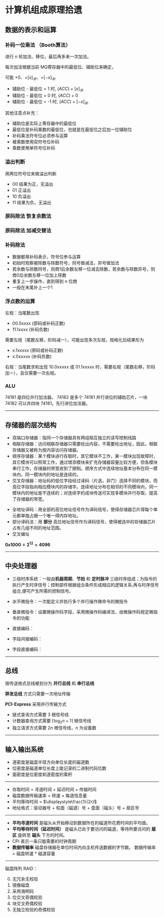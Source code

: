 # 计算机组成原理拾遗

[annotation]: <id> (7a6aeaea-9bcc-43e7-8463-086a32bcbd24)
[annotation]: <status> (public)
[annotation]: <create_time> (2020-10-13 22:59:10)
[annotation]: <category> (计算机科学)
[annotation]: <tags> (组成原理)
[annotation]: <comments> (false)
[annotation]: <url> (http://blog.ccyg.studio/article/7a6aeaea-9bcc-43e7-8463-086a32bcbd24)


## 数据的表示和运算

### 补码一位乘法 （Booth算法）

进行 n 轮加法、移位，最后再多来一次加法。

每次加法根据当前 MQ寄存器中的最低位、辅助位来确定，

可能 +0、$+[x]_{补}$、$+[-x]_{补}$

- 辅助位 - 最低位 = 1 时, $(ACC) + [x]_补$
- 辅助位 - 最低位 = 0 时, $(ACC) + 0$
- 辅助位 - 最低位 = -1 时, $(ACC) + [-x]_补$

其他注意点补充：

- 辅助位是实际上寄存器中的最低位
- 最低位是补码乘数的最低位，也就是在最低位之后加一位辅助位
- 补码乘法符号位必须参与运算
- 被乘数使用双符号位补码
- 乘数使用单符号位补码

### 溢出判断

用两位符号位来做溢出判断

- 00 结果为正，无溢出
- 01 正溢出
- 10 负溢出
- 11 结果为负，无溢出

### 原码除法 恢复余数法

### 原码除法 加减交替法

### 补码除法

- 数据都用补码表示，符号位参与运算
- 初始时观察被除数与除数符号，同号做减法，异号做加法
- 若余数与除数同号，则商1后余数左移一位减去除数，若余数与除数异号，则商0后余数左移一位加上除数
- 重复上一步操作，直到得到 n 位商
- 一般在末尾补上一个1

### 浮点数的运算

左规：当尾数出现 

- 00.0xxxx (原码或补码正数)
- 11.1xxxx (补码负数)

需要左规（尾数左移，阶码减一），可能出现多次左规，规格化后结果形为

- x.1xxxxx (原码或补码正数)
- x.0xxxxx (补码负数)

右规：当尾数求和出现 10.0xxxxx 或 01.1xxxxx 时，需要右规（尾数右移，阶码加一），且仅需要一次右规。

### ALU

74181 是四位并行加法器。
74182 是多个 74181 并行进位的辅助芯片，一块 74182 可以并四块 74181。先行进位加法器。

---

## 存储器的层次结构

- 双端口存储器：指同一个存储器具有两组相互独立的读写控制线路
- 相联存储器：访问相联存储器只需要给出内容，不需要给出地址，因此，相联存储器又被称为按内容访问存储器。
- 顺序存储器：某个模块进行存取时，其它模块不工作，某一模块出现故障时，其它模块可以照常工作，通过增添模块来扩充存储器容量比较方便，但各模块串行工作，存储器的带宽收到了限制。顺序方式中连续地址基本分布在同一模块内，同一模块内的地址是连续的。
- 交叉存储器：地址码的低位字段经过译码（片选，非门）选择不同的模块，而高位字段指向相应模块内的存储字。连续地址分布在相邻的不同模块内，同一模块内的地址是不连续的；对连续字的成块传送可实现多模块并行存取，提高了存储器的带宽。

* 全地址译码：用全部的高位地址信号作为译码信号，使得存储器芯片得每个单元都单独占据一个唯一得内存地址。
* 部分译码法：用 **部分** 高位地址信号作为译码信号，使得被选中的存储器芯片占有几组不同的地址范围。
* 交叉编址

**$0x1000 = 2^{12} = 4096$**

---

## 中央处理器

* 三级时序系统：一般由**机器周期**、**节拍** 和 **定时脉冲** 三级时序组成；为指令的执行产生时序信号；控制部件根据组合条件形成相应的逻辑关系,再与时序信号组合,便可产生所需的控制信号。

- 水平微指令：一次能定义并执行多个并行操作微命令的微指令
- 垂直微指令：设置微操作码字段，采用微操作码编译法，由微操作码规定微指令的功能

- 直接编码：
- 字段间接编码：
- 字段直接编码：

---
## 总线

按传送格式总线被划分为 **并行总线** 和 **串行总线**

**猝发总线** 方式只需要一次地址传输

**PCI-Express** 采用并行传输方式

- 链式查询方式需要 3 根信号线
- 计数器查询方式需要 $\lceil\log_2n + 1\rceil$ 根信号线
- 独立请求方式需要 $2n$ 根信号线，$n$ 为设备数

---

## 输入输出系统

* 道密度是磁盘半径方向单位长度的磁道数
* 位密度是磁道单位长度上能记录的二进制代码位数
* 面密度是位密度和道密度的乘积

---

- 存取时间 = 寻道时间 + 延迟时间 + 传输时间
- 磁盘数据传输速率 = 转速 $\times$ 每道信息量
- 平均等待时间 = $\displaystyle\frac{1}{2r}$
- 地址格式：驱动器号 + 柱面（磁道）号 + 盘面（磁头）号 + 扇区号

---

* **平均寻道时间** 是磁头从开始移动到数据所在的磁道所花费时间的平均值。
* **平均等待时间（延迟时间）** 是磁头已处于要访问的磁道，等待所要访问的 **扇区** 旋转至 **磁头** 下方的时间。
* CPI 表示一条只能需要的时钟周期
* **数据传输率** 磁盘存储器在单位时间内向主机传送数据的字节数。 数据传输率 = 磁盘转速 * 磁道容量

---

磁盘阵列 RAID：

0. 无冗余无校验
1. 镜像磁盘
2. 采用海明码
3. 位交叉奇偶校验
4. 块交叉奇偶校验
5. 无独立校验的奇偶校验
